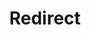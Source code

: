 ﻿---
layout: src/layouts/Redirect.astro
title: Redirect
redirect: https://octopus.com/docs/octopus-rest-api/cli/octopus-deployment-target-cloud-region-view
pubDate:  2023-01-01
navSearch: false
navSitemap: false
navMenu: false
---
